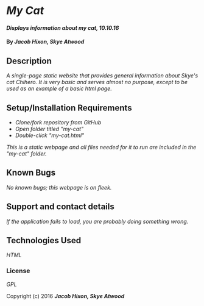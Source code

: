 # _My Cat_

#### _Displays information about my cat, 10.10.16_

#### By _**Jacob Hixon, Skye Atwood**_

## Description

_A single-page static website that provides general information about Skye's cat Chihero. It is very basic and serves almost no purpose, except to be used as an example of a basic html page._

## Setup/Installation Requirements

* _Clone/fork repository from GitHub_
* _Open folder titled "my-cat"_
* _Double-click "my-cat.html"_

_This is a static webpage and all files needed for it to run are included in the "my-cat" folder._

## Known Bugs

_No known bugs; this webpage is on fleek._

## Support and contact details

_If the application fails to load, you are probably doing something wrong._

## Technologies Used

_HTML_

### License

*GPL*

Copyright (c) 2016 **_Jacob Hixon, Skye Atwood_**
